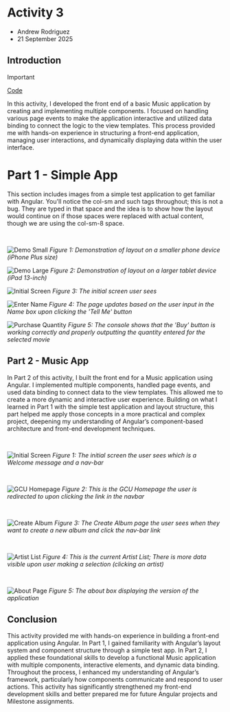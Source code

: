 # Activity 3
- Andrew Rodriguez
- 21 September 2025
  
## Introduction
> [!Important]
> [Code](../../musicapp/)

In this activity, I developed the front end of a basic Music application by creating and implementing multiple components. I focused on handling various page events to make the application interactive and utilized data binding to connect the logic to the view templates. This process provided me with hands-on experience in structuring a front-end application, managing user interactions, and dynamically displaying data within the user interface.

# Part 1 - Simple App 

This section includes images from a simple test application to get familiar with Angular. You'll notice the col-sm and such tags throughout; this is not a bug. They are typed in that space and the idea is to show how the layout would continue on if those spaces were replaced with actual content, though we are using the col-sm-8 space.

<br>

![Demo Small](./images/1.png)
*Figure 1: Demonstration of layout on a smaller phone device (iPhone Plus size)*
<br>

![Demo Large](./images/2.png)
*Figure 2: Demonstration of layout on a larger tablet device (iPad 13-inch)*
<br>

![Initial Screen](./images/3.png)
*Figure 3: The initial screen user sees*
<br>

![Enter Name](./images/4.png)
*Figure 4: The page updates based on the user input in the Name box upon clicking the 'Tell Me' button*
<br>

![Purchase Quantity](./images/5.png)
*Figure 5: The console shows that the 'Buy' button is working correctly and properly outputting the quantity entered for the selected movie*

## Part 2 - Music App

In Part 2 of this activity, I built the front end for a Music application using Angular. I implemented multiple components, handled page events, and used data binding to connect data to the view templates. This allowed me to create a more dynamic and interactive user experience. Building on what I learned in Part 1 with the simple test application and layout structure, this part helped me apply those concepts in a more practical and complex project, deepening my understanding of Angular’s component-based architecture and front-end development techniques.

<br>

![Initial Screen](./images/2-1.png)
*Figure 1: The initial screen the user sees which is a Welcome message and a nav-bar*

<br>

![GCU Homepage](./images/2-2.png)
*Figure 2: This is the GCU Homepage the user is redirected to upon clicking the link in the navbar*

<br>

![Create Album](./images/2-3.png)
*Figure 3: The Create Album page the user sees when they want to create a new album and click the nav-bar link*

<br>

![Artist List](./images/2-4.png)
*Figure 4: This is the current Artist List; There is more data visible upon user making a selection (clicking an artist)*

<br>

![About Page](./images/2-5.png)
*Figure 5: The about box displaying the version of the application*

## Conclusion

This activity provided me with hands-on experience in building a front-end application using Angular. In Part 1, I gained familiarity with Angular’s layout system and component structure through a simple test app. In Part 2, I applied these foundational skills to develop a functional Music application with multiple components, interactive elements, and dynamic data binding. Throughout the process, I enhanced my understanding of Angular’s framework, particularly how components communicate and respond to user actions. This activity has significantly strengthened my front-end development skills and better prepared me for future Angular projects and Milestone assignments.

